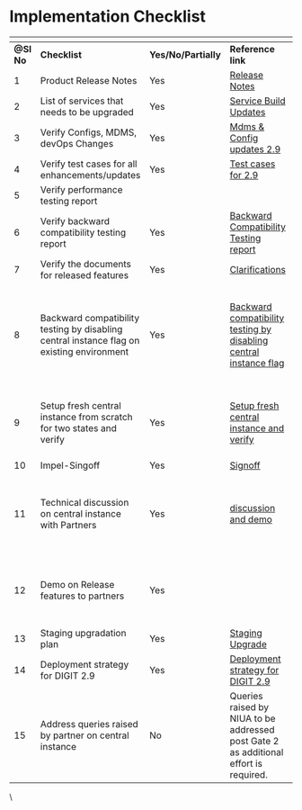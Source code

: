 # Implementation Checklist

<table data-header-hidden><thead><tr><th width="95"></th><th></th><th></th><th></th><th></th><th></th><th></th></tr></thead><tbody><tr><td><strong>@Sl No</strong></td><td><strong>Checklist</strong></td><td><strong>Yes/No/Partially</strong></td><td><strong>Reference link</strong></td><td><strong>Owner</strong></td><td><strong>Date(mm/dd/yyyy)</strong></td><td><strong>Remarks</strong></td></tr><tr><td>1</td><td>Product Release Notes</td><td>Yes</td><td><a href="./">Release Notes</a></td><td>Kavi</td><td> </td><td></td></tr><tr><td>2</td><td>List of services that needs to be upgraded</td><td>Yes</td><td><a href="mdms-configuration-and-service-build-updates.md">Service Build Updates</a></td><td>Kavi/Priyanka</td><td> </td><td>Verified.</td></tr><tr><td>3</td><td>Verify Configs, MDMS, devOps Changes</td><td>Yes</td><td> <a href="mdms-and-configuration-updates.md">Mdms &#x26; Config updates 2.9</a></td><td>Pradeep/Vinoth</td><td> </td><td>Verified</td></tr><tr><td>4</td><td>Verify test cases for all enhancements/updates</td><td>Yes</td><td> <a href="test-cases.md">Test cases for 2.9</a></td><td>Gurjeet</td><td> </td><td></td></tr><tr><td>5</td><td>Verify performance testing report</td><td></td><td> </td><td>Gurjeet</td><td> </td><td>No report found</td></tr><tr><td>6</td><td>Verify backward compatibility testing report</td><td>Yes</td><td> <a href="https://digit-discuss.atlassian.net/browse/UM-6454">Backward Compatibility Testing report</a></td><td>Gurjeet</td><td> </td><td></td></tr><tr><td>7</td><td>Verify the documents for released features</td><td>Yes</td><td><a href="https://docs.google.com/document/d/1ji21H-PZZBENKUoYW4KLte8Jad3SqMJZudCmmNyp4Rg/edit">Clarifications</a></td><td>Pradeep/Vinoth</td><td> </td><td></td></tr><tr><td>8</td><td>Backward compatibility testing by disabling central instance flag on existing environment</td><td>Yes</td><td><a href="https://digit-discuss.atlassian.net/browse/UM-6487">Backward compatibility testing by disabling central instance flag</a></td><td>Vinoth/Gurjeet</td><td> </td><td>Verified the backward compatibility in UAT environment by disabling the flag and deploying latest builds.</td></tr><tr><td>9</td><td>Setup fresh central instance from scratch for two states and verify</td><td>Yes</td><td> <a href="https://docs.google.com/spreadsheets/d/1O72hhFcyJvePR7_8jyekkpP2YLN-2m2pY0K_5nou4i0/edit#gid=1206146090">Setup fresh central instance and verify</a></td><td>Vinoth</td><td> </td><td> Verified documents and updated missing gaps in the document.</td></tr><tr><td>10</td><td>Impel-Singoff</td><td>Yes</td><td><a href="https://digit-discuss.atlassian.net/browse/UM-6521">Signoff</a></td><td>Vinoth/Gurjeet</td><td> 15/09/2023</td><td> Verified</td></tr><tr><td>11</td><td>Technical discussion on central instance with Partners</td><td>Yes</td><td> <a href="https://tldv.io/app/meetings/64c7817b6c2ae4001356dea6">discussion and demo</a></td><td>Vinoth/Pradeep</td><td> 31/07/2023</td><td>Technical Discussion with NIUA and PWC team done on 31st July '23.</td></tr><tr><td>12</td><td>Demo on Release features to partners</td><td> Yes</td><td> </td><td>Vinoth/Pradeep</td><td> 18/05/2023</td><td>Demo Provided 18th May 2023 to Impel partners.</td></tr><tr><td>13</td><td>Staging upgradation plan</td><td>Yes</td><td> <a href="https://docs.google.com/spreadsheets/d/1iY7QLNdatz2wzcgJH73C6Iiq9bej1Z_7z7FxtETKVyg/edit#gid=1619110608">Staging Upgrade</a></td><td>Vinoth</td><td> </td><td> </td></tr><tr><td>14</td><td>Deployment strategy for DIGIT 2.9</td><td>Yes</td><td> <a href="https://docs.google.com/spreadsheets/d/1iY7QLNdatz2wzcgJH73C6Iiq9bej1Z_7z7FxtETKVyg/edit#gid=204510096">Deployment strategy for DIGIT 2.9</a></td><td>NIUA Team /Ajay</td><td> </td><td> </td></tr><tr><td>15</td><td>Address queries raised by partner on central instance</td><td>No</td><td> Queries raised by NIUA to be addressed post Gate 2 as additional effort is required.</td><td>NIUA Team /Ajay</td><td> </td><td> </td></tr></tbody></table>

\
